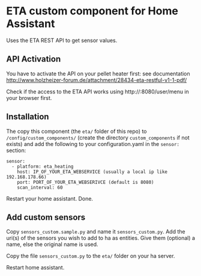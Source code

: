 # ETA custom component for Home Assistant

Uses the ETA REST API to get sensor values.

## API Activation
You have to activate the API on your pellet heater first: see documentation http://www.holzheizer-forum.de/attachment/28434-eta-restful-v1-1-pdf/
       
Check if the access to the ETA API works using http://<YOUR-ETA-IP>:8080/user/menu in your browser first.

## Installation 
The copy this component (the `eta/` folder of this repo) to `/config/custom_components/` (create the directory `custom_components` if not exists) and add the following to your configuration.yaml in the `sensor:` section:
```
sensor:
  - platform: eta_heating
    host: IP_OF_YOUR_ETA_WEBSERVICE (usually a local ip like 192.168.178.66)
    port: PORT_OF_YOUR_ETA_WEBSERIVCE (default is 8080)
    scan_interval: 60
```
Restart your home assistant. Done.

## Add custom sensors
Copy `sensors_custom.sample.py` and name it `sensors_custom.py`.
Add the uri(s) of the sensors you wish to add to ha as entities.
Give them (optional) a name, else the original name is used.

Copy the file `sensors_custom.py` to the `eta/` folder on your ha server.

Restart home assistant.